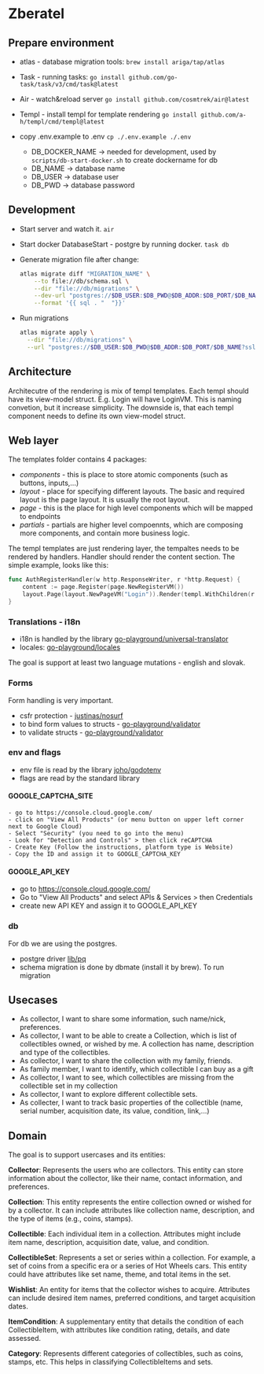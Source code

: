 # Zberatel

## Prepare environment

- atlas - database migration tools: `brew install ariga/tap/atlas`
- Task - running tasks: `go install github.com/go-task/task/v3/cmd/task@latest`
- Air - watch&reload server `go install github.com/cosmtrek/air@latest`
- Templ - install templ for template rendering `go install github.com/a-h/templ/cmd/templ@latest` 

- copy .env.example to .env `cp ./.env.example ./.env`
    - DB_DOCKER_NAME -> needed for development, used by `scripts/db-start-docker.sh` to create dockername for db
    - DB_NAME -> database name
    - DB_USER -> database user
    - DB_PWD -> database password

## Development

- Start server and watch it. `air`
- Start docker DatabaseStart - postgre by running docker. `task db`

- Generate migration file after change:
  ```sh
  atlas migrate diff "MIGRATION_NAME" \
      --to file://db/schema.sql \
      --dir "file://db/migrations" \
      --dev-url "postgres://$DB_USER:$DB_PWD@$DB_ADDR:$DB_PORT/$DB_NAME?sslmode=disable" \
      --format '{{ sql . "  "}}'
  ```
- Run migrations
  ```sh
  atlas migrate apply \
    --dir "file://db/migrations" \
    --url "postgres://$DB_USER:$DB_PWD@$DB_ADDR:$DB_PORT/$DB_NAME?sslmode=disable"
  ```
## Architecture

Architecutre of the rendering is mix of templ templates. Each templ should have its view-model struct. E.g. Login will have LoginVM. This is naming convetion, but it increase simplicity. The downside is, that each templ component needs to define its own view-model struct.

## Web layer

The templates folder contains 4 packages:
  - _components_ - this is place to store atomic components (such as buttons, inputs,...)
  - _layout_ - place for specifying different layouts. The basic and required layout is the page layout. It is usually the root layout.
  - _page_ - this is the place for high level components which will be mapped to endpoints
  - _partials_ - partials are higher level compoennts, which are composing more components, and contain more business logic.

The templ templates are just rendering layer, the tempaltes needs to be rendered by handlers. Handler should render the content section. The simple example, looks like this:

```go
func AuthRegisterHandler(w http.ResponseWriter, r *http.Request) {
	content := page.Register(page.NewRegisterVM())
	layout.Page(layout.NewPageVM("Login")).Render(templ.WithChildren(r.Context(), content), w)
}
```

### Translations - i18n

- i18n is handled by the library [go-playground/universal-translator](https://github.com/go-playground/universal-translator)
- locales: [go-playground/locales](https://github.com/go-playground/locales)

The goal is support at least two language mutations - english and slovak. 

### Forms

Form handling is very important.
 - csfr protection - [justinas/nosurf](https://github.com/justinas/nosurf)
 - to bind form values to structs - [go-playground/validator](https://github.com/go-playground/form)
 - to validate structs - [go-playground/validator](https://github.com/go-playground/validator/v10)

 ### env and flags

 - env file is read by the library [joho/godotenv](https://github.com/joho/godotenv)
 - flags are read by the standard library

 #### GOOGLE_CAPTCHA_SITE

    - go to https://console.cloud.google.com/ 
    - click on "View All Products" (or menu button on upper left corner next to Google Cloud)
    - Select "Security" (you need to go into the menu)
    - Look for "Detection and Controls" > then click reCAPTCHA
    - Create Key (Follow the instructions, platform type is Website)
    - Copy the ID and assign it to GOOGLE_CAPTCHA_KEY


#### GOOGLE_API_KEY

  - go to https://console.cloud.google.com/
  - Go to "View All Products" and select APIs & Services > then Credentials
  - create new API KEY and assign it to GOOGLE_API_KEY

 ### db

 For db we are using the postgres.
 - postgre driver [lib/pq](github.com/lib/pq)
 - schema migration is done by dbmate (install it by brew). To run migration

## Usecases

- As collector, I want to share some information, such name/nick, preferences.
- As collector, I want to be able to create a Collection, which is list of collectibles owned, or wished by me. A collection has name, description and type of the collectibles.
- As collector, I want to share the collection with my family, friends.
- As family member, I want to identify, which collectible I can buy as a gift
- As collector, I want to see, which collectibles are missing from the collectible set in my collection
- As collector, I want to explore different collectible sets.
- As collecter, I want to track basic properties of the collectible (name, serial number, acquisition date, its value, condition, link,...)

## Domain

The goal is to support usercases and its entities:

__Collector__: Represents the users who are collectors. This entity can store information about the collector, like their name, contact information, and preferences.

__Collection__: This entity represents the entire collection owned or wished for by a collector. It can include attributes like collection name, description, and the type of items (e.g., coins, stamps).

__Collectible__: Each individual item in a collection. Attributes might include item name, description, acquisition date, value, and condition.

__CollectibleSet__: Represents a set or series within a collection. For example, a set of coins from a specific era or a series of Hot Wheels cars. This entity could have attributes like set name, theme, and total items in the set.

__Wishlist__: An entity for items that the collector wishes to acquire. Attributes can include desired item names, preferred conditions, and target acquisition dates.

__ItemCondition__: A supplementary entity that details the condition of each CollectibleItem, with attributes like condition rating, details, and date assessed.

__Category__: Represents different categories of collectibles, such as coins, stamps, etc. This helps in classifying CollectibleItems and sets.